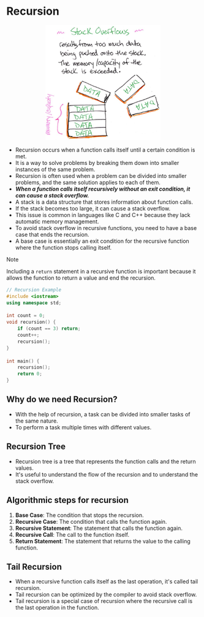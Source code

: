 # Recursion

<div align="center">
  <img src="../Images/Recursion.jpeg" alt="Alt text" width="300">
</div>

- Recursion occurs when a function calls itself until a certain condition is met.
- It is a way to solve problems by breaking them down into smaller instances of the same problem.
- Recursion is often used when a problem can be divided into smaller problems, and the same solution applies to each of them.
- **_When a function calls itself recursively without an exit condition, it can cause a stack overflow._**
- A stack is a data structure that stores information about function calls.
- If the stack becomes too large, it can cause a stack overflow.
- This issue is common in languages like C and C++ because they lack automatic memory management.
- To avoid stack overflow in recursive functions, you need to have a base case that ends the recursion.
- A base case is essentially an exit condition for the recursive function where the function stops calling itself.

> [!NOTE]  
> Including a `return` statement in a recursive function is important because it allows the function to return a value and end the recursion.

```c++
// Recursion Example
#include <iostream>
using namespace std;

int count = 0;
void recursion() {
    if (count == 3) return;
    count++;
    recursion();
}

int main() {
    recursion();
    return 0;
}
```

## Why do we need Recursion?

- With the help of recursion, a task can be divided into smaller tasks of the same nature.
- To perform a task multiple times with different values.

## Recursion Tree

- Recursion tree is a tree that represents the function calls and the return values.
- It's useful to understand the flow of the recursion and to understand the stack overflow.

## Algorithmic steps for recursion

1. **Base Case**: The condition that stops the recursion.
2. **Recursive Case**: The condition that calls the function again.
3. **Recursive Statement**: The statement that calls the function again.
4. **Recursive Call**: The call to the function itself.
5. **Return Statement**: The statement that returns the value to the calling function.

## Tail Recursion

- When a recursive function calls itself as the last operation, it's called tail recursion.
- Tail recursion can be optimized by the compiler to avoid stack overflow.
- Tail recursion is a special case of recursion where the recursive call is the last operation in the function.
